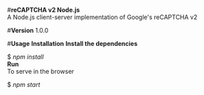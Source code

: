 #**reCAPTCHA v2 Node.js**<br>
A Node.js client-server implementation of Google's reCAPTCHA v2

#**Version**
1.0.0

#**Usage**
**Installation**
**Install the dependencies**

$ _npm install_<br>
**Run**<br>
To serve in the browser

$ _npm start_
